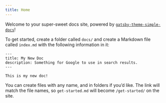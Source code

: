 ```yaml
---
title: Home
---
```


Welcome to your super-sweet docs site, powered by [`gatsby-theme-simple-docs`](https://github.com/jlengstorf/gatsby-theme-simple-docs)!

To get started, create a folder called `docs/` and create a Markdown file called `index.md` with the following information in it:

```
---
title: My New Doc
description: Something for Google to use in search results.
---

This is my new doc!
```

You can create files with any name, and in folders if you’d like. The link will match the file names, so `get-started.md` will become `/get-started/` on the site.
